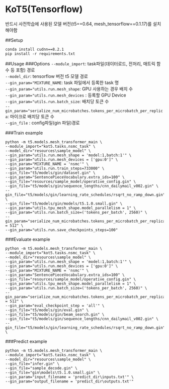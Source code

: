 # KoT5(Tensorflow)
반드시 사전학습에 사용된 모델 버전(t5==0.64, mesh_tensorflow==0.1.17)를 설치해야함

##Setup

```
conda install cudnn==8.2.1
pip install -r requirements.txt
```


##Usage
###Options
`--module_import`: task파일(데이터로드, 전처리, 매트릭 함수 등 포함) 경로 \
`--model_dir`: tensorflow 버전 t5 모델 경로 \
`--gin_param="MIXTURE_NAME`: task 파일에서 등록한 task 명 \
`--gin_param="utils.run.mesh_shape`: GPU 사용하는 경우 배치 수 \
`--gin_param="utils.run.mesh_devices` : 등록할 GPU Device \
`--gin_param="utils.run.batch_size`: 배치당 토큰 수 \
`--gin_param="serialize_num_microbatches.tokens_per_microbatch_per_replica`: 마이크로 배치당 토큰 수 \
`--gin_file` : config파일(gin 파일)경로


###Train example
```
python -m t5.models.mesh_transformer_main \
--module_import="kot5.tasks.nsmc_task" \
--model_dir="resources\sample_model" \
--gin_param="utils.run.mesh_shape = 'model:1,batch:1'" \
--gin_param="utils.run.mesh_devices = ['gpu:0']" \
--gin_param="MIXTURE_NAME = 'nsmc'" \
--gin_param="utils.run.train_steps=733000" \
--gin_file="t5/models/gin/dataset.gin" \
--gin_param="SentencePieceVocabulary.extra_ids=100" \
--gin_file="resources/sample_model/operative_config.gin" \
--gin_file="t5/models/gin/sequence_lengths/cnn_dailymail_v002.gin" \
--gin_file="t5/models/gin/learning_rate_schedules/rsqrt_no_ramp_down.gin" \
--gin_file="t5/models/gin/models/t5.1.0.small.gin" \
--gin_param="utils.tpu_mesh_shape.model_parallelism = 1" \
--gin_param="utils.run.batch_size=('tokens_per_batch', 2560)" \
--gin_param="serialize_num_microbatches.tokens_per_microbatch_per_replica = 512" \
--gin_param="utils.run.save_checkpoints_steps=100"
```

###Evaluate example
```
python -m t5.models.mesh_transformer_main \
--module_import="kot5.tasks.nsmc_task" \
--model_dir="resources\sample_model" \
--gin_param="utils.run.mesh_shape = 'model:1,batch:1'" \
--gin_param="utils.run.mesh_devices = ['gpu:0']" \
--gin_param="MIXTURE_NAME = 'nsmc'" \
--gin_param="SentencePieceVocabulary.extra_ids=100" \
--gin_file="resources/sample_model/operative_config.gin" \
--gin_param="utils.tpu_mesh_shape.model_parallelism = 1" \
--gin_param="utils.run.batch_size=('tokens_per_batch', 2560)" \
--gin_param="serialize_num_microbatches.tokens_per_microbatch_per_replica = 512" \
--gin_param="eval_checkpoint_step = 'all'" \
--gin_file="t5/models/gin/eval.gin" \
--gin_file="t5/models/gin/beam_search.gin" \
--gin_file="t5/models/gin/sequence_lengths/cnn_dailymail_v002.gin" \
--gin_file="t5/models/gin/learning_rate_schedules/rsqrt_no_ramp_down.gin" \
```

###Predict example
```
python -m t5.models.mesh_transformer_main \
--module_import="kot5.tasks.nsmc_task" \
--model_dir="resources\sample_model" \
--gin_file="infer.gin" \
--gin_file="sample_decode.gin" \
--gin_file="gin\models\t5.1.0.small.gin" \
--gin_param="input_filename = 'predict_dir\inputs.txt'" \
--gin_param="output_filename = 'predict_dir\outputs.txt'"
```